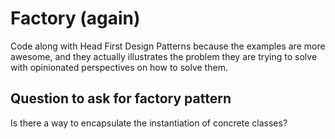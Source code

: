 # Factory (again) 

Code along with Head First Design Patterns because the examples are more awesome, and they actually illustrates the problem they are trying to solve with opinionated perspectives on how to solve them.

## Question to ask for factory pattern
Is there a way to encapsulate the instantiation of concrete classes?
